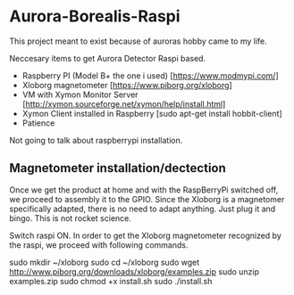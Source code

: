 # Aurora-Borealis-Raspi
This project meant to exist because of auroras hobby came to my life.

Neccesary items to get Aurora Detector Raspi based. 
- Raspberry PI (Model B+ the one i used) [https://www.modmypi.com/]
- Xloborg magnetometer [https://www.piborg.org/xloborg]
- VM with Xymon Monitor Server [http://xymon.sourceforge.net/xymon/help/install.html]
- Xymon Client installed in Raspberry [sudo apt-get install hobbit-client]
- Patience

Not going to talk about raspberrypi installation.

## Magnetometer installation/dectection ##

Once we get the product at home and with the RaspBerryPi switched off, we proceed to assembly it to the GPIO. 
Since the Xloborg is a magnetomer specifically adapted, there is no need to adapt anything. Just plug it and bingo.
This is not rocket science.

Switch raspi ON.
In order to get the Xloborg magnetometer recognized by the raspi, we proceed with following commands.

  sudo mkdir ~/xloborg
  sudo cd ~/xloborg
  sudo wget http://www.piborg.org/downloads/xloborg/examples.zip
  sudo unzip examples.zip
  sudo chmod +x install.sh
  sudo ./install.sh
